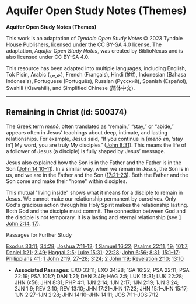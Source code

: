 # Aquifer Open Study Notes (Themes)

**Aquifer Open Study Notes (Themes)**

This work is an adaptation of *Tyndale Open Study Notes* © 2023 Tyndale House Publishers, licensed under the CC BY\-SA 4\.0 license. The adaptation, *Aquifer Open Study Notes*, was created by BiblioNexus and is also licensed under CC BY\-SA 4\.0\.

This resource has been adapted into multiple languages, including English, Tok Pisin, Arabic (عربي), French (Français), Hindi (हिंदी), Indonesian (Bahasa Indonesia), Portuguese (Português), Russian (Русский), Spanish (Español), Swahili (Kiswahili), and Simplified Chinese (简体中文).



--------------------------------

## Remaining in Christ (id: 500374)

The Greek term *menō*, often translated as “remain,” “stay,” or “abide,” appears often in Jesus’ teachings about deep, intimate, and lasting relationships. For example, Jesus said, “If you continue in \[*menō en*, ‘stay in’] My word, you are truly My disciples” ([John 8:31](https://ref.ly/John8:31)). This means the life of a follower of Jesus (a disciple) is fully shaped by Jesus’ message. 

Jesus also explained how the Son is in the Father and the Father is in the Son ([John 14:10–11](https://ref.ly/John14:10-John14:11)). In a similar way, when we remain in Jesus, the Son is in us, and we are in the Father and the Son ([17:21–23](https://ref.ly/John17:21-John17:23)). Both the Father and the Son come and make their "home" within disciples.

This mutual "living inside" shows what it means for a disciple to remain in Jesus. We cannot make our relationship permanent by ourselves. Only God's gracious action through his Holy Spirit makes the relationship lasting. Both God and the disciple must commit. The connection between God and the disciple is not temporary. It is a lasting and eternal relationship (see [1 John 2:14](https://ref.ly/1John2:14), [17](https://ref.ly/1John2:17)).

Passages for Further Study

[Exodus 33:11](https://ref.ly/Exod33:11); [34:28](https://ref.ly/Exod34:28); [Joshua 7:11–12](https://ref.ly/Josh7:11-Josh7:12); [1 Samuel 16:22](https://ref.ly/1Sam16:22); [Psalms 22:11](https://ref.ly/Ps22:11), [19](https://ref.ly/Ps22:19); [101:7](https://ref.ly/Ps101:7); [Daniel 1:21](https://ref.ly/Dan1:21); [2:49](https://ref.ly/Dan2:49); [Haggai 2:5](https://ref.ly/Hag2:5); [Luke 15:31](https://ref.ly/Luke15:31); [22:28](https://ref.ly/Luke22:28); [John 6:56](https://ref.ly/John6:56); [8:31](https://ref.ly/John8:31); [15:1–17](https://ref.ly/John15:1-John15:17); [Philippians 4:1](https://ref.ly/Phil4:1); [1 John 2:19](https://ref.ly/1John2:19), [27–28](https://ref.ly/1John2:27-1John2:28); [3:24](https://ref.ly/1John3:24); [2 John 1:9](https://ref.ly/2John1:9); [Revelation 2:10](https://ref.ly/Rev2:10); [13:10](https://ref.ly/Rev13:10)

* **Associated Passages:** EXO 33:11; EXO 34:28; 1SA 16:22; PSA 22:11; PSA 22:19; PSA 101:7; DAN 1:21; DAN 2:49; HAG 2:5; LUK 15:31; LUK 22:28; JHN 6:56; JHN 8:31; PHP 4:1; 1JN 2:14; 1JN 2:17; 1JN 2:19; 1JN 3:24; 2JN 1:9; REV 2:10; REV 13:10; JHN 17:21–JHN 17:23; JHN 15:1–JHN 15:17; 1JN 2:27–1JN 2:28; JHN 14:10–JHN 14:11; JOS 7:11–JOS 7:12

